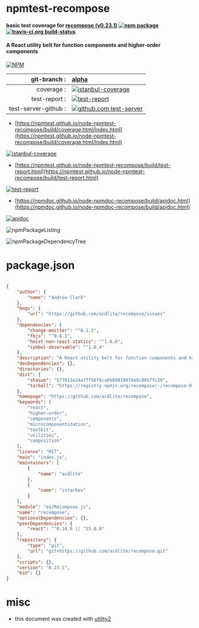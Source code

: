 # npmtest-recompose

#### basic test coverage for  [recompose (v0.23.1)](https://github.com/acdlite/recompose)  [![npm package](https://img.shields.io/npm/v/npmtest-recompose.svg?style=flat-square)](https://www.npmjs.org/package/npmtest-recompose) [![travis-ci.org build-status](https://api.travis-ci.org/npmtest/node-npmtest-recompose.svg)](https://travis-ci.org/npmtest/node-npmtest-recompose)

#### A React utility belt for function components and higher-order components

[![NPM](https://nodei.co/npm/recompose.png?downloads=true&downloadRank=true&stars=true)](https://www.npmjs.com/package/recompose)

| git-branch : | [alpha](https://github.com/npmtest/node-npmtest-recompose/tree/alpha)|
|--:|:--|
| coverage : | [![istanbul-coverage](https://npmtest.github.io/node-npmtest-recompose/build/coverage.badge.svg)](https://npmtest.github.io/node-npmtest-recompose/build/coverage.html/index.html)|
| test-report : | [![test-report](https://npmtest.github.io/node-npmtest-recompose/build/test-report.badge.svg)](https://npmtest.github.io/node-npmtest-recompose/build/test-report.html)|
| test-server-github : | [![github.com test-server](https://npmtest.github.io/node-npmtest-recompose/GitHub-Mark-32px.png)](https://npmtest.github.io/node-npmtest-recompose/build/app/index.html) | | build-artifacts : | [![build-artifacts](https://npmtest.github.io/node-npmtest-recompose/glyphicons_144_folder_open.png)](https://github.com/npmtest/node-npmtest-recompose/tree/gh-pages/build)|

- [https://npmtest.github.io/node-npmtest-recompose/build/coverage.html/index.html](https://npmtest.github.io/node-npmtest-recompose/build/coverage.html/index.html)

[![istanbul-coverage](https://npmtest.github.io/node-npmtest-recompose/build/screenCapture.buildCi.browser.%252Ftmp%252Fbuild%252Fcoverage.lib.html.png)](https://npmtest.github.io/node-npmtest-recompose/build/coverage.html/index.html)

- [https://npmtest.github.io/node-npmtest-recompose/build/test-report.html](https://npmtest.github.io/node-npmtest-recompose/build/test-report.html)

[![test-report](https://npmtest.github.io/node-npmtest-recompose/build/screenCapture.buildCi.browser.%252Ftmp%252Fbuild%252Ftest-report.html.png)](https://npmtest.github.io/node-npmtest-recompose/build/test-report.html)

- [https://npmdoc.github.io/node-npmdoc-recompose/build/apidoc.html](https://npmdoc.github.io/node-npmdoc-recompose/build/apidoc.html)

[![apidoc](https://npmdoc.github.io/node-npmdoc-recompose/build/screenCapture.buildCi.browser.%252Ftmp%252Fbuild%252Fapidoc.html.png)](https://npmdoc.github.io/node-npmdoc-recompose/build/apidoc.html)

![npmPackageListing](https://npmtest.github.io/node-npmtest-recompose/build/screenCapture.npmPackageListing.svg)

![npmPackageDependencyTree](https://npmtest.github.io/node-npmtest-recompose/build/screenCapture.npmPackageDependencyTree.svg)



# package.json

```json

{
    "author": {
        "name": "Andrew Clark"
    },
    "bugs": {
        "url": "https://github.com/acdlite/recompose/issues"
    },
    "dependencies": {
        "change-emitter": "^0.1.2",
        "fbjs": "^0.8.1",
        "hoist-non-react-statics": "^1.0.0",
        "symbol-observable": "^1.0.4"
    },
    "description": "A React utility belt for function components and higher-order components",
    "devDependencies": {},
    "directories": {},
    "dist": {
        "shasum": "577613e24a7ff56f9ca6b899190f8a9c0857fc20",
        "tarball": "https://registry.npmjs.org/recompose/-/recompose-0.23.1.tgz"
    },
    "homepage": "https://github.com/acdlite/recompose",
    "keywords": [
        "react",
        "higher-order",
        "components",
        "microcomponentization",
        "toolkit",
        "utilities",
        "composition"
    ],
    "license": "MIT",
    "main": "index.js",
    "maintainers": [
        {
            "name": "acdlite"
        },
        {
            "name": "istarkov"
        }
    ],
    "module": "es/Recompose.js",
    "name": "recompose",
    "optionalDependencies": {},
    "peerDependencies": {
        "react": "^0.14.0 || ^15.0.0"
    },
    "repository": {
        "type": "git",
        "url": "git+https://github.com/acdlite/recompose.git"
    },
    "scripts": {},
    "version": "0.23.1",
    "bin": {}
}
```



# misc
- this document was created with [utility2](https://github.com/kaizhu256/node-utility2)
